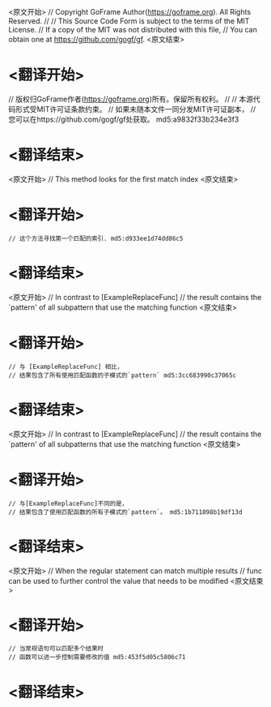 
<原文开始>
// Copyright GoFrame Author(https://goframe.org). All Rights Reserved.
//
// This Source Code Form is subject to the terms of the MIT License.
// If a copy of the MIT was not distributed with this file,
// You can obtain one at https://github.com/gogf/gf.
<原文结束>

# <翻译开始>
// 版权归GoFrame作者(https://goframe.org)所有。保留所有权利。
//
// 本源代码形式受MIT许可证条款约束。
// 如果未随本文件一同分发MIT许可证副本，
// 您可以在https://github.com/gogf/gf处获取。 md5:a9832f33b234e3f3
# <翻译结束>


<原文开始>
// This method looks for the first match index
<原文结束>

# <翻译开始>
	// 这个方法寻找第一个匹配的索引. md5:d933ee1d74dd86c5
# <翻译结束>


<原文开始>
	// In contrast to [ExampleReplaceFunc]
	// the result contains the `pattern' of all subpattern that use the matching function
<原文结束>

# <翻译开始>
	// 与 [ExampleReplaceFunc] 相比，
	// 结果包含了所有使用匹配函数的子模式的`pattern` md5:3cc683990c37065c
# <翻译结束>


<原文开始>
	// In contrast to [ExampleReplaceFunc]
	// the result contains the `pattern' of all subpatterns that use the matching function
<原文结束>

# <翻译开始>
	// 与[ExampleReplaceFunc]不同的是，
	// 结果包含了使用匹配函数的所有子模式的`pattern`。 md5:1b711898b19df13d
# <翻译结束>


<原文开始>
	// When the regular statement can match multiple results
	// func can be used to further control the value that needs to be modified
<原文结束>

# <翻译开始>
	// 当常规语句可以匹配多个结果时
	// 函数可以进一步控制需要修改的值 md5:453f5d05c5806c71
# <翻译结束>

